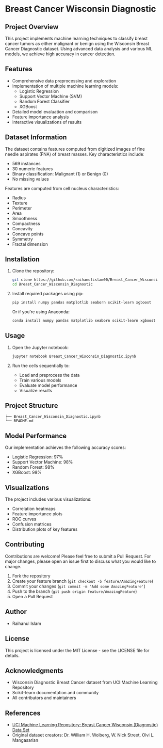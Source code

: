 # Breast Cancer Wisconsin Diagnostic

## Project Overview

This project implements machine learning techniques to classify breast cancer tumors as either malignant or benign using the Wisconsin Breast Cancer Diagnostic dataset. Using advanced data analysis and various ML models, we achieve high accuracy in cancer detection.

## Features

- Comprehensive data preprocessing and exploration
- Implementation of multiple machine learning models:
  - Logistic Regression
  - Support Vector Machine (SVM)
  - Random Forest Classifier
  - XGBoost
- Detailed model evaluation and comparison
- Feature importance analysis
- Interactive visualizations of results

## Dataset Information

The dataset contains features computed from digitized images of fine needle aspirates (FNA) of breast masses. Key characteristics include:

- 569 instances
- 30 numeric features
- Binary classification: Malignant (1) or Benign (0)
- No missing values

Features are computed from cell nucleus characteristics:
- Radius
- Texture
- Perimeter
- Area
- Smoothness
- Compactness
- Concavity
- Concave points
- Symmetry
- Fractal dimension

## Installation

1. Clone the repository:
   ```bash
   git clone https://github.com/raihanulislam00/Breast_Cancer_Wisconsin_Diagnostic.git
   cd Breast_Cancer_Wisconsin_Diagnostic
   ```

2. Install required packages using pip:
   ```bash
   pip install numpy pandas matplotlib seaborn scikit-learn xgboost
   ```

   Or if you're using Anaconda:
   ```bash
   conda install numpy pandas matplotlib seaborn scikit-learn xgboost
   ```

## Usage

1. Open the Jupyter notebook:
   ```bash
   jupyter notebook Breast_Cancer_Wisconsin_Diagnostic.ipynb
   ```

2. Run the cells sequentially to:
   - Load and preprocess the data
   - Train various models
   - Evaluate model performance
   - Visualize results

## Project Structure

```
├── Breast_Cancer_Wisconsin_Diagnostic.ipynb
└── README.md
```

## Model Performance

Our implementation achieves the following accuracy scores:

- Logistic Regression: 97%
- Support Vector Machine: 98%
- Random Forest: 98%
- XGBoost: 98%

## Visualizations

The project includes various visualizations:
- Correlation heatmaps
- Feature importance plots
- ROC curves
- Confusion matrices
- Distribution plots of key features

## Contributing

Contributions are welcome! Please feel free to submit a Pull Request. For major changes, please open an issue first to discuss what you would like to change.

1. Fork the repository
2. Create your feature branch (`git checkout -b feature/AmazingFeature`)
3. Commit your changes (`git commit -m 'Add some AmazingFeature'`)
4. Push to the branch (`git push origin feature/AmazingFeature`)
5. Open a Pull Request

## Author

- Raihanul Islam

## License

This project is licensed under the MIT License - see the LICENSE file for details.

## Acknowledgments

- Wisconsin Diagnostic Breast Cancer dataset from UCI Machine Learning Repository
- Scikit-learn documentation and community
- All contributors and maintainers

## References

- [UCI Machine Learning Repository: Breast Cancer Wisconsin (Diagnostic) Data Set](https://archive.ics.uci.edu/ml/datasets/Breast+Cancer+Wisconsin+%28Diagnostic%29)
- Original dataset creators: Dr. William H. Wolberg, W. Nick Street, Olvi L. Mangasarian
